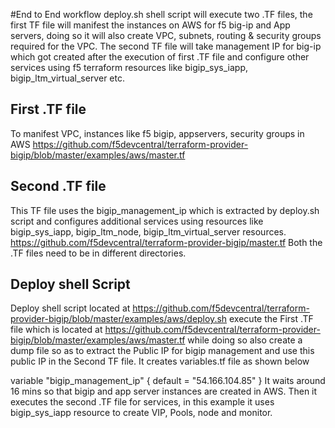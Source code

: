 #End to End workflow
deploy.sh shell script will execute two .TF files, the first TF file will manifest the instances on AWS for
f5 big-ip and App servers, doing so it will also create VPC, subnets, routing & security groups required for the VPC.
The second TF file will take management IP for big-ip which got created after the execution of first .TF file and configure other services using f5 terraform resources like bigip_sys_iapp, bigip_ltm_virtual_server etc.

## First .TF file
To manifest VPC, instances like f5 bigip, appservers, security groups in AWS
https://github.com/f5devcentral/terraform-provider-bigip/blob/master/examples/aws/master.tf

## Second .TF file
This TF file uses the bigip_management_ip which is extracted by deploy.sh script and configures additional services
using resources like bigip_sys_iapp, bigip_ltm_node, bigip_ltm_virtual_server resources.
https://github.com/f5devcentral/terraform-provider-bigip/master.tf
Both the .TF files need to be in different directories.

## Deploy shell Script
Deploy shell script located at https://github.com/f5devcentral/terraform-provider-bigip/blob/master/examples/aws/deploy.sh execute the First .TF file which is located at https://github.com/f5devcentral/terraform-provider-bigip/blob/master/examples/aws/master.tf
while doing so also create a dump file so as to extract the Public IP for bigip management and use this public IP in the Second TF file. It creates variables.tf file as shown below

variable "bigip_management_ip" {
  default = "54.166.104.85"
}
It waits around 16 mins so that bigip and app server instances are created in AWS.
Then it executes the second .TF file for services, in this example it uses bigip_sys_iapp resource to create VIP, Pools, node and monitor.
